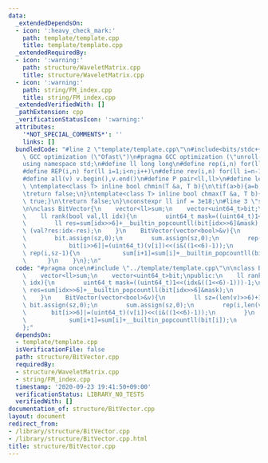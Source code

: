 ```yaml
---
data:
  _extendedDependsOn:
  - icon: ':heavy_check_mark:'
    path: template/template.cpp
    title: template/template.cpp
  _extendedRequiredBy:
  - icon: ':warning:'
    path: structure/WaveletMatrix.cpp
    title: structure/WaveletMatrix.cpp
  - icon: ':warning:'
    path: string/FM_index.cpp
    title: string/FM_index.cpp
  _extendedVerifiedWith: []
  _pathExtension: cpp
  _verificationStatusIcon: ':warning:'
  attributes:
    '*NOT_SPECIAL_COMMENTS*': ''
    links: []
  bundledCode: "#line 2 \"template/template.cpp\"\n#include<bits/stdc++.h>\n#pragma\
    \ GCC optimization (\"Ofast\")\n#pragma GCC optimization (\"unroll-loops\")\n\
    using namespace std;\n#define ll long long\n#define rep(i,n) for(ll i=0;i<n;i++)\n\
    #define REP(i,n) for(ll i=1;i<n;i++)\n#define rev(i,n) for(ll i=n-1;i>=0;i--)\n\
    #define all(v) v.begin(),v.end()\n#define P pair<ll,ll>\n#define len(s) (ll)s.size()\n\
    \ \ntemplate<class T> inline bool chmin(T &a, T b){\n\tif(a>b){a=b;return true;}\n\
    \treturn false;\n}\ntemplate<class T> inline bool chmax(T &a, T b){\n\tif(a<b){a=b;return\
    \ true;}\n\treturn false;\n}\nconstexpr ll inf = 3e18;\n#line 3 \"structure/BitVector.cpp\"\
    \n\nclass BitVector{\n    vector<ll>sum;\n    vector<uint64_t>bit;\npublic:\n\
    \    ll rank(bool val,ll idx){\n        uint64_t mask=((uint64_t)1<<(idx&((1<<6)-1)))-1;\n\
    \        ll res=sum[idx>>6]+__builtin_popcountll(bit[idx>>6]&mask);\n        return\
    \ (val?res:idx-res);\n    }\n    BitVector(vector<bool>&v){\n        ll sz=(len(v)>>6)+1;\n\
    \        bit.assign(sz,0);\n        sum.assign(sz,0);\n        rep(i,len(v)){\n\
    \            bit[i>>6]|=(uint64_t)(v[i])<<(i&((1<<6)-1));\n        }\n       \
    \ rep(i,sz-1){\n            sum[i+1]=sum[i]+__builtin_popcountll(bit[i]);\n  \
    \      }\n    }\n};\n"
  code: "#pragma once\n#include \"../template/template.cpp\"\n\nclass BitVector{\n\
    \    vector<ll>sum;\n    vector<uint64_t>bit;\npublic:\n    ll rank(bool val,ll\
    \ idx){\n        uint64_t mask=((uint64_t)1<<(idx&((1<<6)-1)))-1;\n        ll\
    \ res=sum[idx>>6]+__builtin_popcountll(bit[idx>>6]&mask);\n        return (val?res:idx-res);\n\
    \    }\n    BitVector(vector<bool>&v){\n        ll sz=(len(v)>>6)+1;\n       \
    \ bit.assign(sz,0);\n        sum.assign(sz,0);\n        rep(i,len(v)){\n     \
    \       bit[i>>6]|=(uint64_t)(v[i])<<(i&((1<<6)-1));\n        }\n        rep(i,sz-1){\n\
    \            sum[i+1]=sum[i]+__builtin_popcountll(bit[i]);\n        }\n    }\n\
    };"
  dependsOn:
  - template/template.cpp
  isVerificationFile: false
  path: structure/BitVector.cpp
  requiredBy:
  - structure/WaveletMatrix.cpp
  - string/FM_index.cpp
  timestamp: '2020-09-23 19:41:50+09:00'
  verificationStatus: LIBRARY_NO_TESTS
  verifiedWith: []
documentation_of: structure/BitVector.cpp
layout: document
redirect_from:
- /library/structure/BitVector.cpp
- /library/structure/BitVector.cpp.html
title: structure/BitVector.cpp
---
```

